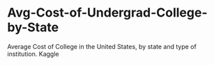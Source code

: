 # Avg-Cost-of-Undergrad-College-by-State
Average Cost of College in the United States, by state and type of institution. Kaggle
